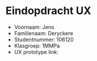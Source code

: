 # Eindopdracht UX

- Voornaam: Jens
- Familienaam: Deryckere
- Studentnummer: 106120
- Klasgroep: 1MMPa
- UX prototype link: 
